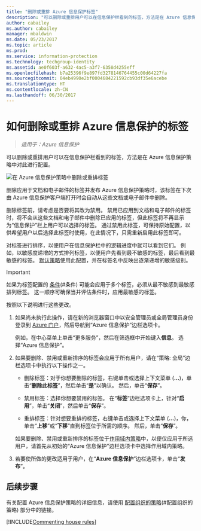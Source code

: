 ```yaml
---
title: "删除或重排 Azure 信息保护标签"
description: "可以删除或重排用户可以在信息保护栏看到的标签，方法是在 Azure 信息保护策略中对此进行配置。"
author: cabailey
ms.author: cabailey
manager: mbaldwin
ms.date: 05/23/2017
ms.topic: article
ms.prod: 
ms.service: information-protection
ms.technology: techgroup-identity
ms.assetid: ae0f603f-a632-4ac5-a3f7-6358d4255eff
ms.openlocfilehash: b7a25396f9e897fd3278146764455c00d64227fa
ms.sourcegitcommit: 04eb4990e2bf0004684221592cb93df35e6acebe
ms.translationtype: HT
ms.contentlocale: zh-CN
ms.lasthandoff: 06/30/2017
---
```

# <a name="how-to-delete-or-reorder-a-label-for-azure-information-protection"></a>如何删除或重排 Azure 信息保护的标签

>*适用于：Azure 信息保护*

可以删除或重排用户可以在信息保护栏看到的标签，方法是在 Azure 信息保护策略中对此进行配置。

![在 Azure 信息保护策略中删除或重排标签](../media/info-protect-contextmenu.png)

删除应用于文档和电子邮件的标签并发布 Azure 信息保护策略时，该标签在下次由 Azure 信息保护客户端打开时会自动从这些文档或电子邮件中删除。

删除标签前，请考虑是否要将其改为禁用。 禁用已应用到文档和电子邮件的标签时，将不会从这些文档和电子邮件中删除已应用的标签，但此标签将不再显示为“信息保护”栏上用户可以选择的标签。 通过禁用此标签，可保持原始配置，以供希望用户以后选择此标签时使用，在此情况下，只需重新启用此标签即可。

对标签进行排序，以便用户在信息保护栏中的逻辑进度中就可以看到它们。 例如，以敏感度递增的方式排列标签，以便用户先看到最不敏感的标签，最后看到最敏感的标签。 [默认策略](configure-policy-default.md)使用此配置，并在标签名中反映出逐渐递增的敏感级别。

> [!IMPORTANT]
>如果为标签配置的 [条件](configure-policy-classification.md)(#条件) 可能会应用于多个标签，必须从最不敏感到最敏感排列标签。 这一顺序可确保当并评估条件时，应用最敏感的标签。


按照以下说明进行这些更改。

1. 如果尚未执行此操作，请在新的浏览器窗口中以安全管理员或全局管理员身份登录到 [Azure 门户](https://portal.azure.com)，然后导航到“Azure 信息保护”边栏选项卡。 
    
    例如，在中心菜单上单击“更多服务”，然后在筛选框中开始键入**信息**。 选择“Azure 信息保护”。

2. 如果要删除、禁用或重新排序的标签会应用于所有用户，请在“策略: 全局”边栏选项卡中执行以下操作之一。 

    - 删除标签：对于你想要删除的标签，右键单击或选择上下文菜单 (**...**)，单击“**删除此标签**”，然后单击“**是**”以确认。 然后，单击“**保存**”。 

    - 禁用标签：选择你想要禁用的标签。 在“**标签**”边栏选项卡上，针对“**启用**”，单击“**关闭**”，然后单击“**保存**”。

    - 重排标签：针对想要重排的标签，右键单击或选择上下文菜单 (**...**)，你，单击“**上移**”或“**下移**”直到标签位于所需的顺序。 然后，单击“**保存**”。 

     如果要删除、禁用或重新排序的标签位于[作用域内策略](configure-policy-scope.md)中，以便仅应用于所选用户，请首先从初始的“Azure 信息保护”边栏选项卡中选择作用域内策略。

3. 若要使所做的更改适用于用户，在“**Azure 信息保护**”边栏选项卡，单击“**发布**”。

## <a name="next-steps"></a>后续步骤

有关配置 Azure 信息保护策略的详细信息，请使用 [配置组织的策略](configure-policy.md#configuring-your-organizations-policy)(#配置组织的策略) 部分中的链接。  

[!INCLUDE[Commenting house rules](../includes/houserules.md)]

